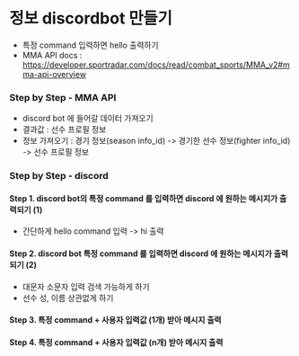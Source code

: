 # 정보 discordbot 만들기
- 특정 command 입력하면 hello 출력하기
- MMA API docs :  https://developer.sportradar.com/docs/read/combat_sports/MMA_v2#mma-api-overview

### Step by Step - MMA API
- discord bot 에 들어갈 데이터 가져오기
- 결과값 : 선수 프로필 정보
- 정보 가져오기 : 경기 정보(season info_id) -> 경기한 선수 정보(fighter info_id) -> 선수 프로필 정보

### Step by Step - discord 
#### Step 1. discord bot의 특정 command 를 입력하면 discord 에 원하는 메시지가 출력되기 (1)
- 간단하게 hello command 입력 -> hi 출력
#### Step 2. discord bot 특정 command 를 입력하면 discord 에 원하는 메시지가 출력되기 (2)
- 대문자 소문자 입력 검색 가능하게 하기
- 선수 성, 이름 상관없게 하기
#### Step 3. 특정 command + 사용자 입력값 (1개) 받아 메시지 출력
#### Step 4. 특정 command + 사용자 입력값 (n개) 받아 메시지 출력


